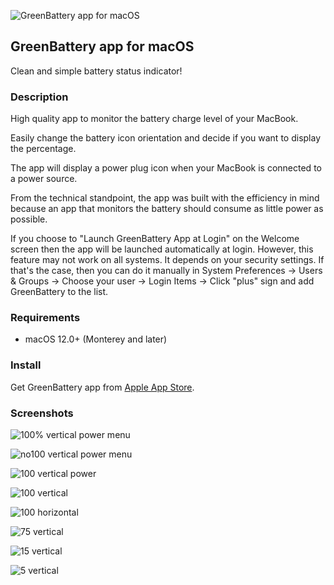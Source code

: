 ![GreenBattery app for macOS](images/green.battery.app.icon.small.svg)

## GreenBattery app for macOS

Clean and simple battery status indicator!

### Description

High quality app to monitor the battery charge level of your MacBook.

Easily change the battery icon orientation and decide if you want to display the percentage.

The app will display a power plug icon when your MacBook is connected to a power source.

From the technical standpoint, the app was built with the efficiency in mind because an app that monitors the battery should consume as little power as possible.

If you choose to "Launch GreenBattery App at Login" on the Welcome screen then the app will be launched automatically at login. However, this feature may not work on all systems. It depends on your security settings. If that's the case, then you can do it manually in System Preferences -> Users & Groups -> Choose your user -> Login Items -> Click "plus" sign and add GreenBattery to the list.

### Requirements

- macOS 12.0+ (Monterey and later)

### Install

Get GreenBattery app from [Apple App Store](https://www.apple.com/app-store/).

### Screenshots

![100% vertical power menu](images/100-vertical-power-menu.png)

![no100 vertical power menu](images/no100-vertical-power-menu.png)

![100 vertical power](images/100-vertical-power.png)

![100 vertical](images/100-vertical.png)

![100 horizontal](images/100-horizontal.png)

![75 vertical](images/75-vertical.png)

![15 vertical](images/15-vertical.png)

![5 vertical](images/5-vertical.png)
